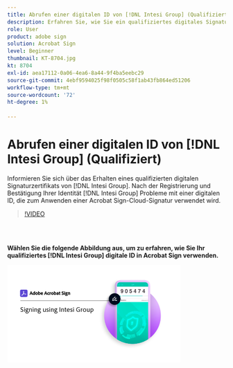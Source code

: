 ```yaml
---
title: Abrufen einer digitalen ID von [!DNL Intesi Group] (Qualifiziert)
description: Erfahren Sie, wie Sie ein qualifiziertes digitales Signaturzertifikat von [!DNL Intesi Group]
role: User
product: adobe sign
solution: Acrobat Sign
level: Beginner
thumbnail: KT-8704.jpg
kt: 8704
exl-id: aea17112-0a06-4ea6-8a44-9f4ba5eebc29
source-git-commit: 4ebf9594025f98f0505c58f1ab43fb864ed51206
workflow-type: tm+mt
source-wordcount: '72'
ht-degree: 1%

---
```


# Abrufen einer digitalen ID von [!DNL Intesi Group] (Qualifiziert)

Informieren Sie sich über das Erhalten eines qualifizierten digitalen Signaturzertifikats von [!DNL Intesi Group]. Nach der Registrierung und Bestätigung Ihrer Identität [!DNL Intesi Group] Probleme mit einer digitalen ID, die zum Anwenden einer Acrobat Sign-Cloud-Signatur verwendet wird.

>[!VIDEO](https://video.tv.adobe.com/v/337064?quality=12&learn=on&hidetitle=true)

<br> 

**Wählen Sie die folgende Abbildung aus, um zu erfahren, wie Sie Ihr qualifiziertes [!DNL Intesi Group] digitale ID in Acrobat Sign verwenden.**

[![Bild](assets/IntesiSign_400.png)](intesi-sign.md)
